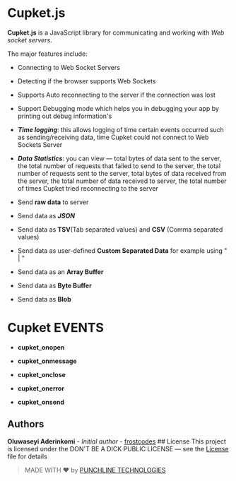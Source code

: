 # Cupket.js

**Cupket.js** is a JavaScript library for communicating and working with *Web socket servers*. 

The major features include:

- Connecting to Web Socket Servers

- Detecting if the browser supports Web Sockets

- Supports Auto reconnecting to the server if the connection was lost

- Support Debugging mode which helps you in debugging your app by printing out debug information's

- ***Time logging***: this allows logging of time certain events occurred such as sending/receiving data, time Cupket could not connect to Web Sockets Server

- ***Data Statistics***: you can view — total bytes of data sent to the server, the total number of requests that failed to send to the server, the total number of requests sent to the server, total bytes of data received from the server, the total number of data received to server,  the total number of times Cupket tried reconnecting to the server

- Send **raw data** to server

- Send data as ***JSON***

- Send data as **TSV**(Tab separated values) and **CSV** (Comma separated values)

- Send data as user-defined **Custom Separated Data** for example using "  | "

- Send data as an **Array Buffer**

- Send data as **Byte Buffer**

- Send data as **Blob** 

# Cupket EVENTS

- **cupket_onopen**

- **cupket_onmessage**

- **cupket_onclose**

- **cupket_onerror**

- **cupket_onsend**

## Authors

 **Oluwaseyi Aderinkomi** - *Initial author* - [frostcodes](https://github.com/frostcodes) ## License This project is licensed under the DON'T BE A DICK PUBLIC LICENSE — see the [License](License.txt) file for details 


> MADE WITH ❤ by [PUNCHLINE TECHNOLOGIES](http://punchlinetech.com/)
